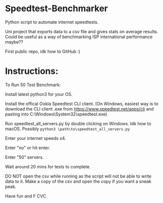 # Speedtest-Benchmarker
 Python script to automate internet speedtests.
 
 Uni project that exports data to a csv file and gives stats on average results. Could be useful as a way of benchmarking ISP international performance maybe??
 
 First public repo, idk how to GitHub :)

# Instructions:
 To Run 50 Test Benchmark:
 
 Install latest python3 for your OS.
 
 Install the offical Ookla Speedtest CLI client. (On Windows, easiest way is to download the CLI client .exe from https://www.speedtest.net/apps/cli and pasting into C:\Windows\System32\speedtest.exe)
 
 Run speedtest_all_servers.py by double clicking on Windows. Idk how to macOS. Possibly `python3 \path\to\speedtest_all_servers.py`
 
 Enter your internet speeds x4.
 
 Enter "no" or hit enter.
 
 Enter "50" servers.
 
 Wait around 20 mins for tests to complete. 
 
 DO NOT open the csv while running as the script will not be able to write data to it. Make a copy of the csv and open the copy if you want a sneak peak.
 
 Have fun and F CVC.
